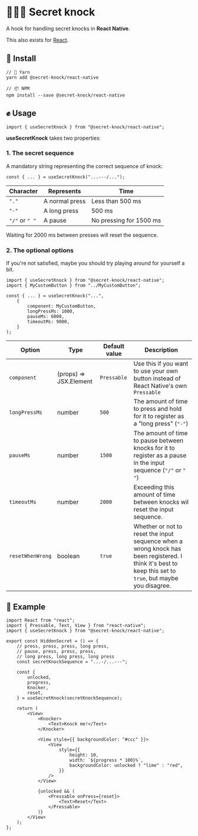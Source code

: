 # 🤫✊🚪 Secret knock
A hook for handling secret knocks in **React Native**.

This also exists for [React](https://www.npmjs.com/package/@secret-knock/react).

## 🚪 Install
```
// 🧶 Yarn
yarn add @secret-knock/react-native

// 📦 NPM
npm install --save @secret-knock/react-native
```

## ✊ Usage
`import { useSecretKnock } from "@secret-knock/react-native";`

**useSecretKnock** takes two properties:

### 1. The secret sequence

A mandatory string representing the correct sequence of knock:

`const { ... } = useSecretKnock("...---/...");`

| Character      | Represents     | Time                    |
|----------------|----------------|-------------------------|
| `"."`          | A normal press | Less than 500 ms        |
| `"-"`          | A long press   | 500 ms                  |
| `"/"` or `" "` | A pause        | No pressing for 1500 ms |

Waiting for 2000 ms between presses will reset the sequence.

### 2. The optional options

If you're not satisfied, maybe you should try playing around for yourself a bit.

```
import { useSecretKnock } from "@secret-knock/react-native";
import { MyCustomButton } from "../MyCustomButton";

const { ... } = useSecretKnock("...",
    {
        component: MyCustomButton,
        longPressMs: 1000,
        pauseMs: 6000,
        timeoutMs: 9000,
    }
);
```

| Option           | Type                   | Default value | Description                                                                                                                                              |
|------------------|------------------------|---------------|----------------------------------------------------------------------------------------------------------------------------------------------------------|
| `component`      | (props) => JSX.Element | `Pressable`   | Use this if you want to use your own button instead of React Native's own `Pressable`                                                                    |
| `longPressMs`    | number                 | `500`         | The amount of time to press and hold for it to register as a "long press" (`"-"`)                                                                        |
| `pauseMs`        | number                 | `1500`        | The amount of time to pause between knocks for it to register as a pause in the input sequence (`"/"` or `" "`)                                          |
| `timeoutMs`      | number                 | `2000`        | Exceeding this amount of time between knocks wil reset the input sequence.                                                                               |
| `resetWhenWrong` | boolean                | `true`        | Whether or not to reset the input sequence when a wrong knock has been registered. I think it's best to keep this set to `true`, but maybe you disagree. |


## 🤫 Example
```
import React from "react";
import { Pressable, Text, View } from "react-native";
import { useSecretKnock } from "@secret-knock/react-native";

export const HiddenSecret = () => {
    // press, press, press, long press,
    // pause, press, press, press,
    // long press, long press, long press
    const secretKnockSequence = "...-/...---";

    const {
        unlocked,
        progress,
        Knocker,
        reset,
    } = useSecretKnock(secretKnockSequence);

    return (
        <View>
            <Knocker>
                <Text>Knock me!</Text>
            </Knocker>

            <View style={{ backgroundColor: "#ccc" }}>
                <View
                    style={{
                        height: 10,
                        width: `${progress * 100}%`,
                        backgroundColor: unlocked ? "lime" : "red",
                    }}
                />
            </View>

            {unlocked && (
                <Pressable onPress={reset}>
                    <Text>Reset</Text>
                </Pressable>
            )}
        </View>
    );
};
```
